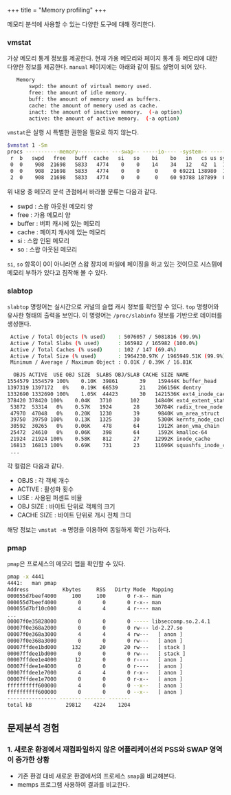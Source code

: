 +++
title = "Memory profiling"
+++

메모리 분석에 사용할 수 있는 다양한 도구에 대해 정리한다.

### vmstat

가상 메모리 통계 정보를 제공한다. 현재 가용 메모리와 페이지 통계 등 메모리에 대한 다양한 정보를 제공한다. `manual` 페이지에는 아래와 같이 필드 설명이 되어 있다.

```bash
   Memory
       swpd: the amount of virtual memory used.
       free: the amount of idle memory.
       buff: the amount of memory used as buffers.
       cache: the amount of memory used as cache.
       inact: the amount of inactive memory.  (-a option)
       active: the amount of active memory.  (-a option)
```

`vmstat`은 실행 시 특별한 권한을 필요로 하지 않는다.
```bash
$vmstat 1 -Sm
procs -----------memory---------- ---swap-- -----io---- -system-- ------cpu-----
 r  b   swpd   free   buff  cache   si   so    bi    bo   in   cs us sy id wa st
 0  0    908  21698   5833   4774    0    0    14    34   12   42  1  1 98  0  0
 0  0    908  21698   5833   4774    0    0     0     0 69221 138980  1  4 95  0  0
 2  0    908  21698   5833   4774    0    0     0    60 93788 187899  0  5 95  0  0
```

위 내용 중 메모리 분석 관점에서 바라볼 분류는 다음과 같다.
- swpd : 스왑 아웃된 메모리 양
- free : 가용 메모리 양
- buffer : 버퍼 캐시에 있는 메모리
- cache : 페이지 캐시에 있는 메모리
- si : 스왑 인된 메모리
- so : 스왑 아웃된 메모리

`si`, `so` 항목이 0이 아니라면 스왑 장치에 파일에 페이징을 하고 있는 것이므로 시스템에 메모리 부하가 있다고 짐작해 볼 수 있다.


### slabtop

`slabtop` 명령어는 실시간으로 커널의 슬랩 캐시 정보를 확인할 수 있다. `top` 명령어와 유사한 형태의 출력을 보인다. 이 명령어는 `/proc/slabinfo` 정보를 기반으로 데이터를 생성핸다.

```bash
 Active / Total Objects (% used)    : 5076057 / 5081816 (99.9%)
 Active / Total Slabs (% used)      : 165982 / 165982 (100.0%)
 Active / Total Caches (% used)     : 102 / 147 (69.4%)
 Active / Total Size (% used)       : 1964230.97K / 1965949.51K (99.9%)
 Minimum / Average / Maximum Object : 0.01K / 0.39K / 16.81K

  OBJS ACTIVE  USE OBJ SIZE  SLABS OBJ/SLAB CACHE SIZE NAME                   
1554579 1554579 100%    0.10K  39861       39    159444K buffer_head
1397319 1397172   0%    0.19K  66539       21    266156K dentry
1332690 1332690 100%    1.05K  44423       30   1421536K ext4_inode_cache
378420 378420 100%    0.04K   3710      102     14840K ext4_extent_status
 53872  53314   0%    0.57K   1924       28     30784K radix_tree_node
 47970  47048   0%    0.20K   1230       39      9840K vm_area_struct
 39750  39750 100%    0.13K   1325       30      5300K kernfs_node_cache
 30592  30265   0%    0.06K    478       64      1912K anon_vma_chain
 25472  24610   0%    0.06K    398       64      1592K kmalloc-64
 21924  21924 100%    0.58K    812       27     12992K inode_cache
 16813  16813 100%    0.69K    731       23     11696K squashfs_inode_cache
 ...
```
각 컬럼은 다음과 같다.
- OBJS : 각 객체 개수
- ACTIVE : 활성화 횟수
- USE : 사용된 퍼센트 비율
- OBJ SIZE : 바이트 단위로 객체의 크기
- CACHE SIZE : 바이트 단위로 개시 전체 크디

해당 정보는 `vmstat -m` 명령을 이용하여 동일하게 확인 가능하다.


### pmap
`pmap`은 프로세스의 메모리 맵을 확인할 수 있다. 

```bash
pmap -x 4441
4441:   man pmap
Address           Kbytes     RSS   Dirty Mode  Mapping
000055d7beef4000     100     100       0 r-x-- man
000055d7beef4000       0       0       0 r-x-- man
000055d7bf10c000       4       4       4 r---- man
...
00007f0e35828000       0       0       0 ----- libseccomp.so.2.4.1
00007f0e368a2000       0       0       0 rw--- ld-2.27.so
00007f0e368a3000       4       4       4 rw---   [ anon ]
00007f0e368a3000       0       0       0 rw---   [ anon ]
00007ffdee1bd000     132      20      20 rw---   [ stack ]
00007ffdee1bd000       0       0       0 rw---   [ stack ]
00007ffdee1e4000      12       0       0 r----   [ anon ]
00007ffdee1e4000       0       0       0 r----   [ anon ]
00007ffdee1e7000       4       4       0 r-x--   [ anon ]
00007ffdee1e7000       0       0       0 r-x--   [ anon ]
ffffffffff600000       4       0       0 --x--   [ anon ]
ffffffffff600000       0       0       0 --x--   [ anon ]
---------------- ------- ------- ------- 
total kB           29812    4224    1204

```


## 문제분석 경험

### 1. 새로운 환경에서 재컴파일하지 않은 어플리케이션의 PSS와 SWAP 영역이 증가한 상황
- 기존 환경 대비 새로운 환경에서의 프로세스  `smap`을 비교해본다.
- memps 프로그램 사용하여 결과를 비교한다.

